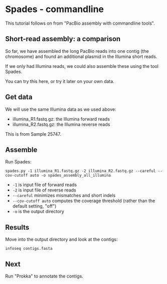 # Spades - commandline

This tutorial follows on from "PacBio assembly with commandline tools".


## Short-read assembly: a comparison

So far, we have assembled the long PacBio reads into one contig (the chromosome) and found an additional plasmid in the Illumina short reads.

If we only had Illumina reads, we could also assemble these using the tool Spades.

You can try this here, or try it later on your own data.

## Get data

We will use the same Illumina data as we used above:

- <fn>illumina_R1.fastq.gz</fn>: the Illumina forward reads
- <fn>illumina_R2.fastq.gz</fn>: the Illumina reverse reads

This is from Sample 25747.

## Assemble

Run Spades:

```text
spades.py -1 illumina_R1.fastq.gz -2 illumina_R2.fastq.gz --careful --cov-cutoff auto -o spades_assembly_all_illumina
```

- `-1` is input file of forward reads
- `-2` is input file of reverse reads
- `--careful` minimizes mismatches and short indels
- `--cov-cutoff auto` computes the coverage threshold (rather than the default setting, "off")
- `-o` is the output directory

## Results

Move into the output directory and look at the contigs:

```text
infoseq contigs.fasta
```

<!-- ### Questions

How many contigs were found by Spades?

- many

How does this compare to the number of contigs found by assembling the long read data with Canu?

- many more.

Does it matter that an assembly is in many contigs?

- Yes

  - broken genes => missing/incorrect annotations
  - less information about structure: e.g. number of plasmids

- No

  - Many or all genes may still be annotated
  - Gene location is useful (e.g. chromosome, plasmid1) but not always essential (e.g. presence/absence of particular resistance genes)

How can we get more information about the assembly from Spades?

- Look at the assembly graph <fn>assembly_graph.fastg</fn>, e.g. in the program Bandage. This shows how contigs are related, albeit with ambiguity in some places.
-->

## Next

Run "Prokka" to annotate the contigs.

